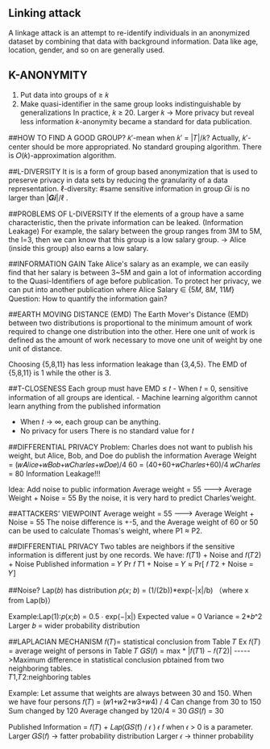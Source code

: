 ## Linking attack
A linkage attack is an attempt to re-identify individuals in an anonymized dataset by combining that data with background information.
Data like age, location, gender, and so on are generally used.

## K-ANONYMITY
1. Put data into groups of ≥ 𝑘
2. Make quasi-identifier in the same group looks indistinguishable by generalizations
In practice, 𝑘 ≥ 20. 
Larger 𝑘 → More privacy but reveal less information
𝑘-anonymity became a standard for data publication.

##HOW TO FIND A GOOD GROUP?
𝑘′-mean when 𝑘′ = |𝑇|/𝑘? 
Actually, 𝑘′-center should be more appropriated.
No standard grouping algorithm. 
There is 𝑂(𝑘)-approximation algorithm.

##L-DIVERSITY
It is is a form of group based anonymization that is used to preserve privacy in data sets by reducing the granularity of a data representation.
ℓ-diversity: #same sensitive information in group 𝐺𝑖 is no larger than |𝑮𝒊|/ℓ .

##PROBLEMS OF L-DIVERSITY
If the elements of a group have a same characteristic, then the private information can be leaked. (Information Leakage)
For example, the salary between the group ranges from 3M to 5M, the l=3, then we can know that this group is a low salary group. -> Alice (inside this group) also earns a low salary.

##INFORMATION GAIN
Take Alice's salary as an example, we can easily find that her salary is between 3~5M and gain a lot of information according to the Quasi-Identifiers of age before publication.
To protect her privacy, we can put into another publication where Alice Salary ∈ {5𝑀, 8𝑀, 11𝑀}
Question: How to quantify the information gain?

##EARTH MOVING DISTANCE (EMD)
The Earth Mover's Distance (EMD) between two distributions is proportional to the minimum amount of work required to change one distribution into the other. Here one unit
of work is defined as the amount of work necessary to move one unit of weight by one unit of distance.

Choosing {5,8,11} has less information leakage than {3,4,5}.
The EMD of {5,8,11} is 1 while the other is 3.

##T-CLOSENESS
Each group must have EMD ≤ 𝑡 - When 𝑡 = 0, sensitive information of all groups are identical. - Machine learning algorithm cannot learn anything from the published information
- When 𝑡 → ∞, each group can be anything.
- No privacy for users
There is no standard value for 𝑡

##DIFFERENTIAL PRIVACY
Problem: 
Charles does not want to publish his weight,
but Alice, Bob, and Doe do publish the information
Average Weight = (𝑤𝐴𝑙𝑖𝑐𝑒+𝑤𝐵𝑜𝑏+𝑤𝐶ℎ𝑎𝑟𝑙𝑒𝑠+𝑤𝐷𝑜𝑒)/4
60 = (40+60+𝑤𝐶ℎ𝑎𝑟𝑙𝑒𝑠+60)/4
𝑤𝐶ℎ𝑎𝑟𝑙𝑒𝑠 = 80 Information Leakage!!!

Idea: Add noise to public information
Average weight = 55 ---> Average Weight + Noise = 55
By the noise, it is very hard to predict Charles’weight.

##ATTACKERS’ VIEWPOINT
Average weight = 55 ---> Average Weight + Noise = 55
The noise difference is +-5, and the Average weight of 60 or 50 can be used to calculate Thomas's weight, where P1 ≈ P2.

##DIFFERENTIAL PRIVACY
Two tables are neighbors if the sensitive information is different just by one 
records.
We have: 𝑓(𝑇1) + Noise and 𝑓(𝑇2) + Noise
Published information = 𝑌 
Pr 𝑓 𝑇1 + Noise = 𝑌 ≈ Pr[ 𝑓 𝑇2 + Noise = 𝑌]

##Noise?
Lap(𝑏) has distribution 𝑝(𝑥; 𝑏) = (1/(2b))*exp(-|x|/b)
（where x from Lap(b)）

Example:Lap(1):𝑝(𝑥;𝑏) = 0.5 ⋅ exp(−|x|)
Expected value = 0
Variance = 2*𝑏^2
Larger 𝑏 = wider probability distribution

##LAPLACIAN MECHANISM
𝑓(𝑇)= statistical conclusion from Table 𝑇
Ex 𝑓(𝑇) = average weight of persons in Table 𝑇
𝐺𝑆(𝑓) =               max                  * |𝑓(𝑇1) − 𝑓(𝑇2)|   ----->Maximum difference in statistical conclusion pbtained from two neighboring tables.   
          𝑇1,𝑇2:neighboring tables

Example: Let assume that weights are always between 30 and 150.
When we have four persons 𝑓(𝑇) = (𝑤1+𝑤2+𝑤3+𝑤4) / 4
Can change from 30 to 150
Sum changed by 120
Average changed by 120/4 = 30
𝐺𝑆(𝑓) = 30

Published Information = 𝑓(𝑇) + 𝐿𝑎𝑝(𝐺𝑆(f) / 𝜖 ) 𝜖 𝑓
when 𝜖 > 0 is a parameter. 
Larger 𝐺𝑆(𝑓) → fatter probability distribution
Larger 𝜖 → thinner probability

